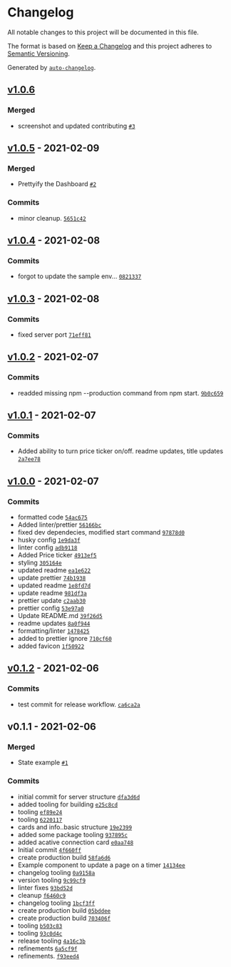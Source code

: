 # Changelog

All notable changes to this project will be documented in this file.

The format is based on [Keep a Changelog](https://keepachangelog.com/en/1.0.0/)
and this project adheres to [Semantic Versioning](https://semver.org/spec/v2.0.0.html).

Generated by [`auto-changelog`](https://github.com/CookPete/auto-changelog).

## [v1.0.6](https://github.com/jnbarlow/monero-dashboard/compare/v1.0.5...v1.0.6)

### Merged

- screenshot and updated contributing [`#3`](https://github.com/jnbarlow/monero-dashboard/pull/3)

## [v1.0.5](https://github.com/jnbarlow/monero-dashboard/compare/v1.0.4...v1.0.5) - 2021-02-09

### Merged

- Prettyify the Dashboard [`#2`](https://github.com/jnbarlow/monero-dashboard/pull/2)

### Commits

- minor cleanup. [`5651c42`](https://github.com/jnbarlow/monero-dashboard/commit/5651c42e9253c1c8befd268227e4902954bafb4c)

## [v1.0.4](https://github.com/jnbarlow/monero-dashboard/compare/v1.0.3...v1.0.4) - 2021-02-08

### Commits

- forgot to update the sample env... [`0821337`](https://github.com/jnbarlow/monero-dashboard/commit/08213372649b084487572f63b97e339fb68156cb)

## [v1.0.3](https://github.com/jnbarlow/monero-dashboard/compare/v1.0.2...v1.0.3) - 2021-02-08

### Commits

- fixed server port [`71eff81`](https://github.com/jnbarlow/monero-dashboard/commit/71eff81083ebc69c5fe5fc15c95df590930e0bac)

## [v1.0.2](https://github.com/jnbarlow/monero-dashboard/compare/v1.0.1...v1.0.2) - 2021-02-07

### Commits

- readded missing npm --production command from npm start. [`9b0c659`](https://github.com/jnbarlow/monero-dashboard/commit/9b0c659f4bd4571bdc0248fc44a205b2a8c328cc)

## [v1.0.1](https://github.com/jnbarlow/monero-dashboard/compare/v1.0.0...v1.0.1) - 2021-02-07

### Commits

- Added ability to turn price ticker on/off. readme updates, title updates [`2a7ee78`](https://github.com/jnbarlow/monero-dashboard/commit/2a7ee78400776682efb591ff625a5ad4239f9de2)

## [v1.0.0](https://github.com/jnbarlow/monero-dashboard/compare/v0.1.2...v1.0.0) - 2021-02-07

### Commits

- formatted code [`54ac675`](https://github.com/jnbarlow/monero-dashboard/commit/54ac675240c15661cfb872c0db73b140f43838f8)
- Added linter/prettier [`56166bc`](https://github.com/jnbarlow/monero-dashboard/commit/56166bc219d1f9d92a946fc09fc1cd7ab22b900e)
- fixed dev dependecies, modified start command [`97878d0`](https://github.com/jnbarlow/monero-dashboard/commit/97878d04b33618adf329066bfb7913a64ed47200)
- husky config [`1e9da3f`](https://github.com/jnbarlow/monero-dashboard/commit/1e9da3f444a2f234111efb80ac869da71d3d9b9f)
- linter config [`adb9118`](https://github.com/jnbarlow/monero-dashboard/commit/adb91181a7bfd0eae6a8cc26e6c307037a7e852a)
- Added Price ticker [`4913ef5`](https://github.com/jnbarlow/monero-dashboard/commit/4913ef503a172e2d7ca333d0e54b60a9e88cc338)
- styling [`305164e`](https://github.com/jnbarlow/monero-dashboard/commit/305164eed6ebecba4b1fd2d1b40f425174aa7303)
- updated readme [`ea1e622`](https://github.com/jnbarlow/monero-dashboard/commit/ea1e6221d30ab47099591fd02eb1f8db50f14ec4)
- update prettier [`74b1938`](https://github.com/jnbarlow/monero-dashboard/commit/74b19389875c4b4ea4013d7af9842914ad798f57)
- updated readme [`1e8fd7d`](https://github.com/jnbarlow/monero-dashboard/commit/1e8fd7d9a64fad7fd516d0a58ded678ea2b49e60)
- update readme [`981df3a`](https://github.com/jnbarlow/monero-dashboard/commit/981df3a27f1fc6ec10761f265d805f82b7a47405)
- prettier update [`c2aab30`](https://github.com/jnbarlow/monero-dashboard/commit/c2aab30f19b012041ad75726b02d2099c0af4535)
- prettier config [`53e97a0`](https://github.com/jnbarlow/monero-dashboard/commit/53e97a06d19dac6eb139d337f48d0da6a85efce6)
- Update README.md [`39f26d5`](https://github.com/jnbarlow/monero-dashboard/commit/39f26d51a6c1cd405c56b44830e0287fe1ad167d)
- readme updates [`8a0f944`](https://github.com/jnbarlow/monero-dashboard/commit/8a0f9440ce46da095d1accc183f87198fdcff159)
- formatting/linter [`1478425`](https://github.com/jnbarlow/monero-dashboard/commit/1478425a53ea1c260ce3110b23db5de460876c06)
- added to prettier ignore [`710cf60`](https://github.com/jnbarlow/monero-dashboard/commit/710cf60700f34e47d7e191faaf0271953d98a3d6)
- added favicon [`1f50922`](https://github.com/jnbarlow/monero-dashboard/commit/1f509224493b93677c89749e46249db66006c6a9)

## [v0.1.2](https://github.com/jnbarlow/monero-dashboard/compare/v0.1.1...v0.1.2) - 2021-02-06

### Commits

- test commit for release workflow. [`ca6ca2a`](https://github.com/jnbarlow/monero-dashboard/commit/ca6ca2ae06e1a36ba11f575c6637301c191ea515)

## v0.1.1 - 2021-02-06

### Merged

- State example [`#1`](https://github.com/jnbarlow/monero-dashboard/pull/1)

### Commits

- initial commit for server structure [`dfa3d6d`](https://github.com/jnbarlow/monero-dashboard/commit/dfa3d6dbe42a89e9df1536a7be858989962ac3f7)
- added tooling for building [`e25c8cd`](https://github.com/jnbarlow/monero-dashboard/commit/e25c8cd1b3573853ead35933229c8ac08cfc0173)
- tooling [`ef89e24`](https://github.com/jnbarlow/monero-dashboard/commit/ef89e246b55aa49b7b5e9193757d11762271d3d4)
- tooling [`6220117`](https://github.com/jnbarlow/monero-dashboard/commit/62201171cdc98a1cc282f956ca8b66c3cd163834)
- cards and info..basic structure [`19e2399`](https://github.com/jnbarlow/monero-dashboard/commit/19e23998c0062055cb1a9059648f909281a0f2bc)
- added some package tooling [`937895c`](https://github.com/jnbarlow/monero-dashboard/commit/937895cd773787b500fb7d094cef6e36643152c6)
- added acative connection card [`e0aa748`](https://github.com/jnbarlow/monero-dashboard/commit/e0aa748568958b933c3b8b204cf897324d206354)
- Initial commit [`4f660ff`](https://github.com/jnbarlow/monero-dashboard/commit/4f660ff2dc9dc9b457834a480cd7c4182e4c56fc)
- create production build [`58fa6d6`](https://github.com/jnbarlow/monero-dashboard/commit/58fa6d607f87c0fb3f225316ce8959794c47dd44)
- Example component to update a page on a timer [`14134ee`](https://github.com/jnbarlow/monero-dashboard/commit/14134eec5ee0cd3355a117cb1e6cdef1495d216e)
- changelog tooling [`0a9158a`](https://github.com/jnbarlow/monero-dashboard/commit/0a9158a77aea539503db8ed38be01f3baced1261)
- version tooling [`9c99cf9`](https://github.com/jnbarlow/monero-dashboard/commit/9c99cf9e11a17e8184aa2a948b0f9a4b89c023eb)
- linter fixes [`93bd52d`](https://github.com/jnbarlow/monero-dashboard/commit/93bd52db6e1c9531f416cfd95c37fcba684a3b79)
- cleanup [`f6460c9`](https://github.com/jnbarlow/monero-dashboard/commit/f6460c9eace635fc029ee4fece6b67cb4dee7572)
- changelog tooling [`1bcf3ff`](https://github.com/jnbarlow/monero-dashboard/commit/1bcf3ffc5439bfd547d5fab8f93908aa88067fb5)
- create production build [`05bddee`](https://github.com/jnbarlow/monero-dashboard/commit/05bddee4b3d65233b595b13d4b53c8e6dd50cd31)
- create production build [`703406f`](https://github.com/jnbarlow/monero-dashboard/commit/703406fbc7122d0ce34d1bad31b90b159be0fee5)
- tooling [`b503c83`](https://github.com/jnbarlow/monero-dashboard/commit/b503c83e88c2dacc13428ce03f7764bd458455ae)
- tooling [`93c0d4c`](https://github.com/jnbarlow/monero-dashboard/commit/93c0d4c3f0653f0f3b6f6385ce921f862104231b)
- release tooling [`4a16c3b`](https://github.com/jnbarlow/monero-dashboard/commit/4a16c3b7b5b54fdc9151c4f2a71be8caea764c5e)
- refinements [`6a5cf9f`](https://github.com/jnbarlow/monero-dashboard/commit/6a5cf9f0c4f2113d95c0adfeb2f84a3599aa9462)
- refinements. [`f93eed4`](https://github.com/jnbarlow/monero-dashboard/commit/f93eed48805f6ae51c35bf8bab472f69df23c78b)

